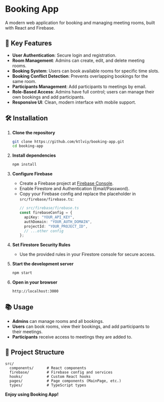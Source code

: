 # Booking App

A modern web application for booking and managing meeting rooms, built with React and Firebase.

## 🚀 Key Features

- **User Authentication**: Secure login and registration.
- **Room Management**: Admins can create, edit, and delete meeting rooms.
- **Booking System**: Users can book available rooms for specific time slots.
- **Booking Conflict Detection**: Prevents overlapping bookings for the same room.
- **Participants Management**: Add participants to meetings by email.
- **Role-Based Access**: Admins have full control; users can manage their own bookings and add participants.
- **Responsive UI**: Clean, modern interface with mobile support.

## 🛠️ Installation

1. **Clone the repository**

   ```bash
   git clone https://github.com/ktlviy/booking-app.git
   cd booking-app
   ```

2. **Install dependencies**

   ```bash
   npm install
   ```

3. **Configure Firebase**

   - Create a Firebase project at [Firebase Console](https://console.firebase.google.com/).
   - Enable Firestore and Authentication (Email/Password).
   - Copy your Firebase config and replace the placeholder in `src/firebase/firebase.ts`:
     ```typescript
     // src/firebase/firebase.ts
     const firebaseConfig = {
       apiKey: "YOUR_API_KEY",
       authDomain: "YOUR_AUTH_DOMAIN",
       projectId: "YOUR_PROJECT_ID",
       // ...other config
     };
     ```

4. **Set Firestore Security Rules**

   - Use the provided rules in your Firestore console for secure access.

5. **Start the development server**

   ```bash
   npm start
   ```

6. **Open in your browser**
   ```
   http://localhost:3000
   ```

## 📚 Usage

- **Admins** can manage rooms and all bookings.
- **Users** can book rooms, view their bookings, and add participants to their meetings.
- **Participants** receive access to meetings they are added to.

## 📂 Project Structure

```
src/
  components/      # React components
  firebase/        # Firebase config and services
  hooks/           # Custom React hooks
  pages/           # Page components (MainPage, etc.)
  types/           # TypeScript types
```

**Enjoy using Booking App!**
